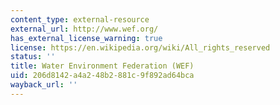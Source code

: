 ```yaml
---
content_type: external-resource
external_url: http://www.wef.org/
has_external_license_warning: true
license: https://en.wikipedia.org/wiki/All_rights_reserved
status: ''
title: Water Environment Federation (WEF)
uid: 206d8142-a4a2-48b2-881c-9f892ad64bca
wayback_url: ''
---
```

